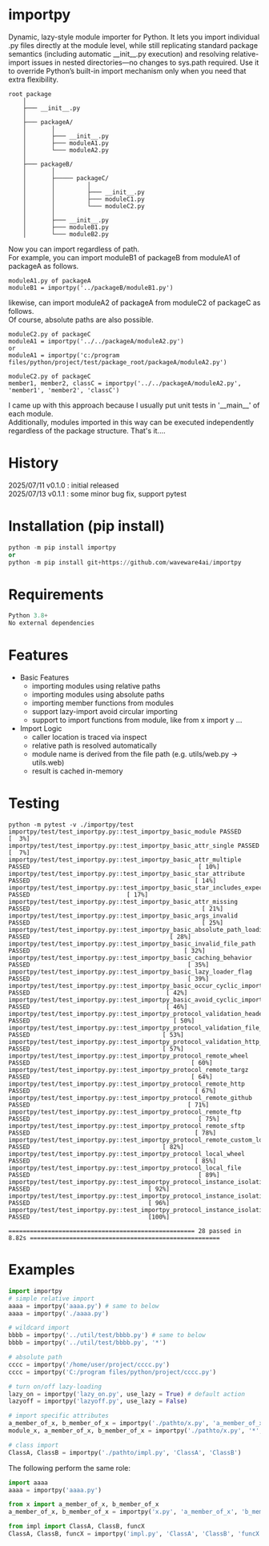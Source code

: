 # importpy
Dynamic, lazy-style module importer for Python. It lets you import individual .py files directly at the module level, while still replicating standard package semantics (including automatic \_\_init\_\_.py execution) and resolving relative-import issues in nested directories—no changes to sys.path required. Use it to override Python’s built-in import mechanism only when you need that extra flexibility.
  
```
root package
    │
    ├─── __init__.py
    │
    ├─── packageA/
    │       │
    │       ├─── __init__.py
    │       ├─── moduleA1.py
    │       └─── moduleA2.py
    │       
    ├─── packageB/
    │       │
    │       ├───── packageC/
    │       │         │
    │       │         ├─── __init__.py
    │       │         ├─── moduleC1.py
    │       │         └─── moduleC2.py
    │       │
    │       ├─── __init__.py
    │       ├─── moduleB1.py
    │       └─── moduleB2.py
```
Now you can import regardless of path.  
For example, you can import moduleB1 of packageB from moduleA1 of packageA as follows.  
```
moduleA1.py of packageA
moduleB1 = importpy('../packageB/moduleB1.py')
```
likewise, can import moduleA2 of packageA from moduleC2 of packageC as follows.  
Of course, absolute paths are also possible.  
```
moduleC2.py of packageC
moduleA1 = importpy('../../packageA/moduleA2.py')
or
moduleA1 = importpy('c:/program files/python/project/test/package_root/packageA/moduleA2.py')
```
```
moduleC2.py of packageC
member1, member2, classC = importpy('../../packageA/moduleA2.py', 'member1', 'member2', 'classC')
```
I came up with this approach because I usually put unit tests in '\_\_main\_\_' of each module.  
Additionally, modules imported in this way can be executed independently regardless of the package structure. That's it....  

# History
2025/07/11 v0.1.0 : initial released  
2025/07/13 v0.1.1 : some minor bug fix, support pytest  

# Installation (pip install)
```python
python -m pip install importpy
or
python -m pip install git+https://github.com/waveware4ai/importpy
```
# Requirements
```python
Python 3.8+
No external dependencies
```
# Features
* Basic Features
    + importing modules using relative paths  
    + importing modules using absolute paths  
    + importing member functions from modules  
    + support lazy-import avoid circular importing  
    + support to import functions from module, like from x import y ...
* Import Logic  
    + caller location is traced via inspect  
    + relative path is resolved automatically  
    + module name is derived from the file path (e.g. utils/web.py → utils.web)  
    + result is cached in-memory  
# Testing
```
python -m pytest -v ./importpy/test
importpy/test/test_importpy.py::test_importpy_basic_module PASSED                                                      [  3%]
importpy/test/test_importpy.py::test_importpy_basic_attr_single PASSED                                                 [  7%]
importpy/test/test_importpy.py::test_importpy_basic_attr_multiple PASSED                                               [ 10%]
importpy/test/test_importpy.py::test_importpy_basic_star_attribute PASSED                                              [ 14%]
importpy/test/test_importpy.py::test_importpy_basic_star_includes_expected_attributes PASSED                           [ 17%]
importpy/test/test_importpy.py::test_importpy_basic_attr_missing PASSED                                                [ 21%]
importpy/test/test_importpy.py::test_importpy_basic_args_invalid PASSED                                                [ 25%]
importpy/test/test_importpy.py::test_importpy_basic_absolute_path_loading PASSED                                       [ 28%]
importpy/test/test_importpy.py::test_importpy_basic_invalid_file_path PASSED                                           [ 32%]
importpy/test/test_importpy.py::test_importpy_basic_caching_behavior PASSED                                            [ 35%]
importpy/test/test_importpy.py::test_importpy_basic_lazy_loader_flag PASSED                                            [ 39%]
importpy/test/test_importpy.py::test_importpy_basic_occur_cyclic_importing PASSED                                      [ 42%]
importpy/test/test_importpy.py::test_importpy_basic_avoid_cyclic_importing PASSED                                      [ 46%]
importpy/test/test_importpy.py::test_importpy_protocol_validation_header PASSED                                        [ 50%]
importpy/test/test_importpy.py::test_importpy_protocol_validation_file_path PASSED                                     [ 53%]
importpy/test/test_importpy.py::test_importpy_protocol_validation_http_path PASSED                                     [ 57%]
importpy/test/test_importpy.py::test_importpy_protocol_remote_wheel PASSED                                             [ 60%]
importpy/test/test_importpy.py::test_importpy_protocol_remote_targz PASSED                                             [ 64%]
importpy/test/test_importpy.py::test_importpy_protocol_remote_http PASSED                                              [ 67%]
importpy/test/test_importpy.py::test_importpy_protocol_remote_github PASSED                                            [ 71%]
importpy/test/test_importpy.py::test_importpy_protocol_remote_ftp PASSED                                               [ 75%]
importpy/test/test_importpy.py::test_importpy_protocol_remote_sftp PASSED                                              [ 78%]
importpy/test/test_importpy.py::test_importpy_protocol_remote_custom_loader PASSED                                     [ 82%]
importpy/test/test_importpy.py::test_importpy_protocol_local_wheel PASSED                                              [ 85%]
importpy/test/test_importpy.py::test_importpy_protocol_local_file PASSED                                               [ 89%]
importpy/test/test_importpy.py::test_importpy_protocol_instance_isolation_test1 PASSED                                 [ 92%]
importpy/test/test_importpy.py::test_importpy_protocol_instance_isolation_test2 PASSED                                 [ 96%]
importpy/test/test_importpy.py::test_importpy_protocol_instance_isolation_test3 PASSED                                 [100%]

==================================================== 28 passed in 8.82s =====================================================
```
# Examples
```python
import importpy
# simple relative import
aaaa = importpy('aaaa.py') # same to below
aaaa = importpy('./aaaa.py')

# wildcard import
bbbb = importpy('../util/test/bbbb.py') # same to below
bbbb = importpy('../util/test/bbbb.py', '*') 

# absolute path
cccc = importpy('/home/user/project/cccc.py')
cccc = importpy('C:/program files/python/project/cccc.py') 

# turn on/off lazy-loading
lazy_on = importpy('lazy_on.py', use_lazy = True) # default action
lazyoff = importpy('lazyoff.py', use_lazy = False)

# import specific attributes
a_member_of_x, b_member_of_x = importpy('./pathto/x.py', 'a_member_of_x', 'b_member_of_x') 
module_x, a_member_of_x, b_member_of_x = importpy('./pathto/x.py', '*', 'a_member_of_x', 'b_member_of_x')  # wildcard include module x

# class import
ClassA, ClassB = importpy('./pathto/impl.py', 'ClassA', 'ClassB')
```
The following perform the same role:  
```python
import aaaa
aaaa = importpy('aaaa.py')
```
```python
from x import a_member_of_x, b_member_of_x
a_member_of_x, b_member_of_x = importpy('x.py', 'a_member_of_x', 'b_member_of_x') 
```
```python
from impl import ClassA, ClassB, funcX
ClassA, ClassB, funcX = importpy('impl.py', 'ClassA', 'ClassB', 'funcX')
```
